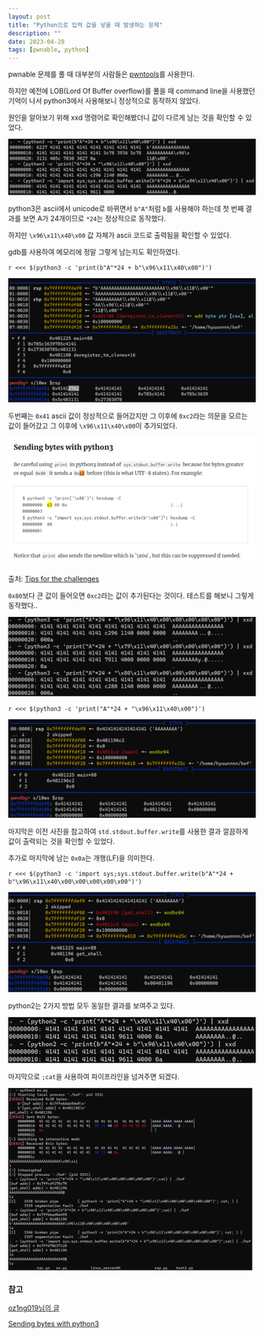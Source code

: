 ```yaml
---
layout: post
title: "Python으로 입력 값을 넣을 때 발생하는 문제"
description: ""
date: 2023-04-28
tags: [pwnable, python]
---
```


pwnable 문제를 풀 때 대부분의 사람들은 <a href="https://github.com/Gallopsled/pwntools">pwntools</a>를 사용한다.

하지만 예전에 LOB(Lord Of Buffer overflow)를 풀을 때 command line을 사용했던 기억이 나서 python3에서 사용해보니 정상적으로 동작하지 않았다.

원인을 알아보기 위해 xxd 명령어로 확인해봤더니 값이 다르게 남는 것을 확인할 수 있었다.

![1](/assets/images/python3-print/1.png)

python3은 ascii에서 unicode로 바뀌면서 `b"A"`처럼 `b`를 사용해야 하는데 첫 번째 결과를 보면 A가 24개이므로 `*24`는 정상적으로 동작했다. 

하지만 `\x96\x11\x40\x00` 값 자체가 ascii 코드로 출력됨을 확인할 수 있었다.

gdb를 사용하여 메모리에 정말 그렇게 남는지도 확인하였다.

```console
r <<< $(python3 -c 'print(b"A"*24 + b"\x96\x11\x40\x00")')
```

![6](/assets/images/python3-print/6.png)

두번째는 `0x41` ascii 값이 정상적으로 들어갔지만 그 이후에 `0xc2`라는 의문을 모르는 값이 들어갔고 그 이후에 `\x96\x11\x40\x00`이 추가되었다. 

![3](/assets/images/python3-print/3.png)

출처: <a href="https://secgroup.dais.unive.it/teaching/security-course/tips-for-the-challenges/">Tips for the challenges</a>

`0x80`보다 큰 값이 들어오면 `0xc2`라는 값이 추가된다는 것이다. 테스트를 해보니 그렇게 동작했다..

![4](/assets/images/python3-print/4.png)

```console
r <<< $(python3 -c 'print("A"*24 + "\x96\x11\x40\x00")')
```

![7](/assets/images/python3-print/7.png)

마지막은 이전 사진을 참고하여 `std.stdout.buffer.write`를 사용한 결과 깔끔하게 값이 출력되는 것을 확인할 수 있었다.

추가로 마지막에 남는 `0x0a`는 개행(LF)을 의미한다.

```console
r <<< $(python3 -c 'import sys;sys.stdout.buffer.write(b"A"*24 + b"\x96\x11\x40\x00\x00\x00\x00\x00")')
```

![8](/assets/images/python3-print/8.png)

python2는 2가지 방법 모두 동일한 결과를 보여주고 있다.

![2](/assets/images/python3-print/2.png)

마지막으로 `;cat`을 사용하여 파이프라인을 넘겨주면 되겠다.

![5](/assets/images/python3-print/5.png)

### 참고

<a href="https://oz1ng019.tistory.com/125">oz1ng019님의 글</a>

<a href="https://secgroup.dais.unive.it/teaching/security-course/tips-for-the-challenges/">Sending bytes with python3</a>
